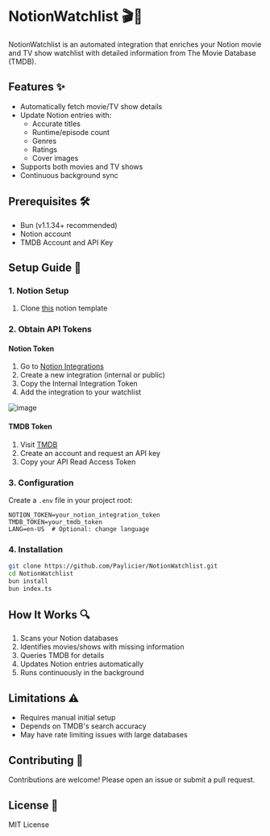 # NotionWatchlist 🎬📝

NotionWatchlist is an automated integration that enriches your Notion movie and TV show watchlist with detailed information from The Movie Database (TMDB).

## Features ✨

- Automatically fetch movie/TV show details
- Update Notion entries with:
  - Accurate titles
  - Runtime/episode count
  - Genres
  - Ratings
  - Cover images
- Supports both movies and TV shows
- Continuous background sync

## Prerequisites 🛠️

- Bun (v1.1.34+ recommended)
- Notion account
- TMDB Account and API Key

## Setup Guide 🚀

### 1. Notion Setup

1. Clone [this](https://www.notion.so/fr/templates/personal-watchlist-notionmonk) notion template

### 2. Obtain API Tokens

#### Notion Token
1. Go to [Notion Integrations](https://www.notion.so/my-integrations)
2. Create a new integration (internal or public)
3. Copy the Internal Integration Token
4. Add the integration to your watchlist

![image](https://github.com/user-attachments/assets/71981cf8-21a9-454e-a32a-a3a4e9626eea)


#### TMDB Token
1. Visit [TMDB](https://www.themoviedb.org/settings/api)
2. Create an account and request an API key
3. Copy your API Read Access Token

### 3. Configuration

Create a `.env` file in your project root:

```env
NOTION_TOKEN=your_notion_integration_token
TMDB_TOKEN=your_tmdb_token
LANG=en-US  # Optional: change language
```

### 4. Installation

```bash
git clone https://github.com/Paylicier/NotionWatchlist.git
cd NotionWatchlist
bun install
bun index.ts
```

## How It Works 🔍

1. Scans your Notion databases
2. Identifies movies/shows with missing information
3. Queries TMDB for details
4. Updates Notion entries automatically
5. Runs continuously in the background

## Limitations ⚠️

- Requires manual initial setup
- Depends on TMDB's search accuracy
- May have rate limiting issues with large databases

## Contributing 🤝

Contributions are welcome! Please open an issue or submit a pull request.

## License 📄

MIT License
